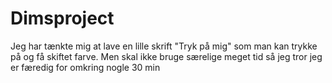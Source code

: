 # Dimsproject

Jeg har tænkte mig at lave en lille skrift "Tryk på mig" som man kan trykke på og få skiftet farve. Men skal ikke bruge særelige meget tid så jeg tror jeg er færedig for omkring nogle 30 min